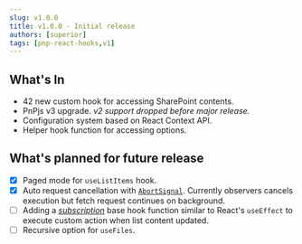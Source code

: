 ```yaml
---
slug: v1.0.0
title: v1.0.0 - Initial release
authors: [superior]
tags: [pnp-react-hooks,v1]
---
```


## What's In

* 42 new custom hook for accessing SharePoint contents.
* PnPjs v3 upgrade. *v2 support dropped before major release.*
* Configuration system based on React Context API.
* Helper hook function for accessing options.

## What's planned for future release

- [x] Paged mode for `useListItems` hook.
- [x] Auto request cancellation with [`AbortSignal`](https://developer.mozilla.org/en-US/docs/Web/API/AbortSignal). Currently observers cancels execution but fetch request continues on background.
- [ ] Adding a [*subscription*](https://docs.microsoft.com/en-us/sharepoint/dev/spfx/subscribe-to-list-notifications) base hook function similar to React's `useEffect` to execute custom action when list content updated.
- [ ] Recursive option for `useFiles`.